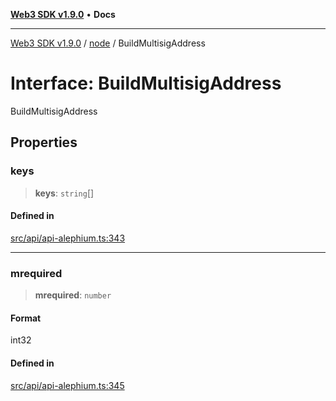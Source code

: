 [**Web3 SDK v1.9.0**](../../../README.md) • **Docs**

***

[Web3 SDK v1.9.0](../../../globals.md) / [node](../README.md) / BuildMultisigAddress

# Interface: BuildMultisigAddress

BuildMultisigAddress

## Properties

### keys

> **keys**: `string`[]

#### Defined in

[src/api/api-alephium.ts:343](https://github.com/Mystic-Nayy/alephium-web3/blob/ee41f5e0e7d7fb0b155fe62f05b2ac03772895ca/packages/web3/src/api/api-alephium.ts#L343)

***

### mrequired

> **mrequired**: `number`

#### Format

int32

#### Defined in

[src/api/api-alephium.ts:345](https://github.com/Mystic-Nayy/alephium-web3/blob/ee41f5e0e7d7fb0b155fe62f05b2ac03772895ca/packages/web3/src/api/api-alephium.ts#L345)
